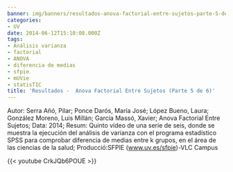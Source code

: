 ```yaml
---
banner: img/banners/resultados-anova-factorial-entre-sujetos-parte-5-de-6.jpg
categories:
- UV
date: 2014-06-12T15:10:08.000Z
tags:
- Análisis varianza
- factorial
- ANOVA
- diferencia de medias
- sfpie
- mUVie
- statisTIC
title: 'Resultados -  Anova Factorial Entre Sujetos (Parte 5 de 6)'
---
```


Autor: Serra Añó, Pilar; Ponce Darós, María José; López Bueno, Laura; González Moreno, Luis Millán; García Massó, Xavier; Anova Factorial Entre Sujetos; Data: 2014; Resum: Quinto vídeo de una serie de seis, donde se muestra la ejecución del análisis de varianza con el programa estadístico SPSS para comprobar diferencia de medias entre k grupos, en el área de las ciencias de la salud; Producció:SFPIE (www.uv.es/sfpie)-VLC Campus 

{{< youtube CrkJQb6POUE >}}
